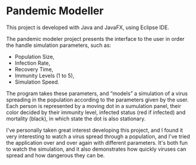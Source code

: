 # Pandemic Modeller

This project is developed with Java and JavaFX, using Eclipse IDE.
 
The pandemic modeler project presents the interface to the user in order the handle simulation parameters, such as:
- Population Size,
- Infection Rate,
- Recovery Time,
- Immunity Levels (1 to 5),
- Simulation Speed.

The program takes these parameters, and “models” a simulation of a virus spreading in the population according to 
the parameters given by the user. Each person is represented by a moving dot in a sumulation panel, their color 
decided by their  immunity level, infected status (red if infected) and mortality (black), in which state the 
dot is also stationary.

I've personally taken great interest developing this project, and I found it very interesting to watch a virus spread
through a population, and I've tried the application over and over again with different parameters. It's both fun to
watch the simulation, and it also demonstrates how quickly viruses can spread and how dangerous they can be.
